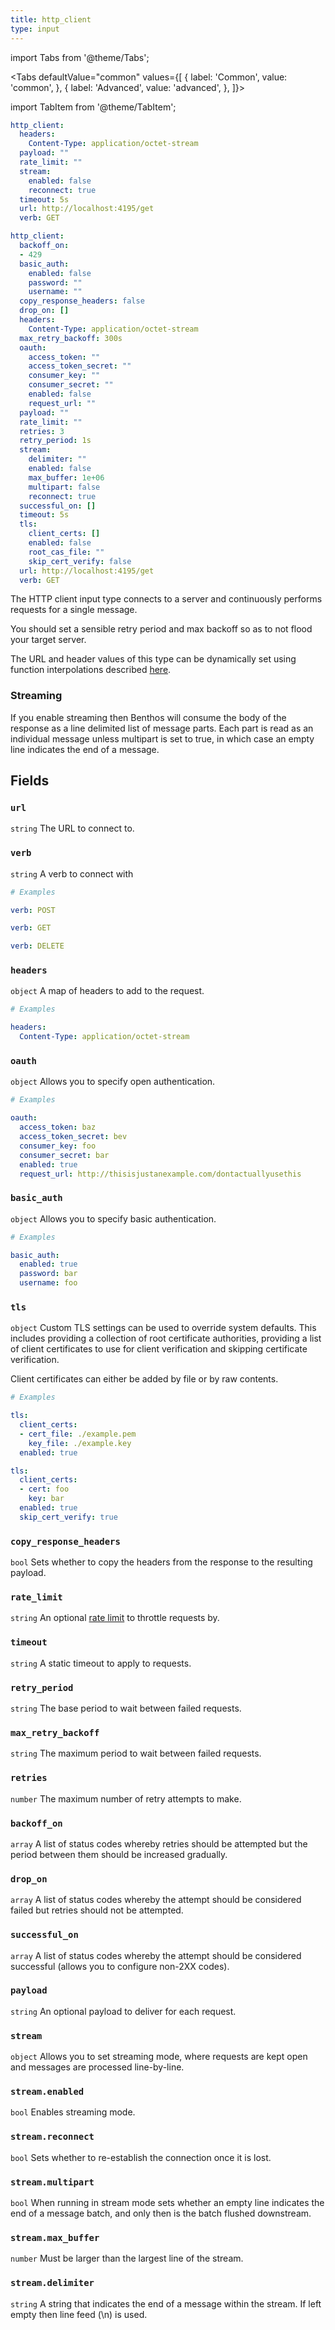 ```yaml
---
title: http_client
type: input
---
```



import Tabs from '@theme/Tabs';

<Tabs defaultValue="common" values={[
  { label: 'Common', value: 'common', },
  { label: 'Advanced', value: 'advanced', },
]}>

import TabItem from '@theme/TabItem';

<TabItem value="common">

```yaml
http_client:
  headers:
    Content-Type: application/octet-stream
  payload: ""
  rate_limit: ""
  stream:
    enabled: false
    reconnect: true
  timeout: 5s
  url: http://localhost:4195/get
  verb: GET
```

</TabItem>
<TabItem value="advanced">

```yaml
http_client:
  backoff_on:
  - 429
  basic_auth:
    enabled: false
    password: ""
    username: ""
  copy_response_headers: false
  drop_on: []
  headers:
    Content-Type: application/octet-stream
  max_retry_backoff: 300s
  oauth:
    access_token: ""
    access_token_secret: ""
    consumer_key: ""
    consumer_secret: ""
    enabled: false
    request_url: ""
  payload: ""
  rate_limit: ""
  retries: 3
  retry_period: 1s
  stream:
    delimiter: ""
    enabled: false
    max_buffer: 1e+06
    multipart: false
    reconnect: true
  successful_on: []
  timeout: 5s
  tls:
    client_certs: []
    enabled: false
    root_cas_file: ""
    skip_cert_verify: false
  url: http://localhost:4195/get
  verb: GET
```

</TabItem>
</Tabs>

The HTTP client input type connects to a server and continuously performs
requests for a single message.

You should set a sensible retry period and max backoff so as to not flood your
target server.

The URL and header values of this type can be dynamically set using function
interpolations described [here](/docs/configuration/interpolation#functions).

### Streaming

If you enable streaming then Benthos will consume the body of the response as a
line delimited list of message parts. Each part is read as an individual message
unless multipart is set to true, in which case an empty line indicates the end
of a message.

## Fields

### `url`

`string` The URL to connect to.
### `verb`

`string` A verb to connect with
```yaml
# Examples

verb: POST

verb: GET

verb: DELETE

```
### `headers`

`object` A map of headers to add to the request.
```yaml
# Examples

headers:
  Content-Type: application/octet-stream

```
### `oauth`

`object` Allows you to specify open authentication.
```yaml
# Examples

oauth:
  access_token: baz
  access_token_secret: bev
  consumer_key: foo
  consumer_secret: bar
  enabled: true
  request_url: http://thisisjustanexample.com/dontactuallyusethis

```
### `basic_auth`

`object` Allows you to specify basic authentication.
```yaml
# Examples

basic_auth:
  enabled: true
  password: bar
  username: foo

```
### `tls`

`object` Custom TLS settings can be used to override system defaults. This includes
providing a collection of root certificate authorities, providing a list of
client certificates to use for client verification and skipping certificate
verification.

Client certificates can either be added by file or by raw contents.
```yaml
# Examples

tls:
  client_certs:
  - cert_file: ./example.pem
    key_file: ./example.key
  enabled: true

tls:
  client_certs:
  - cert: foo
    key: bar
  enabled: true
  skip_cert_verify: true

```
### `copy_response_headers`

`bool` Sets whether to copy the headers from the response to the resulting payload.
### `rate_limit`

`string` An optional [rate limit](/docs/components/rate_limits/about) to throttle requests by.
### `timeout`

`string` A static timeout to apply to requests.
### `retry_period`

`string` The base period to wait between failed requests.
### `max_retry_backoff`

`string` The maximum period to wait between failed requests.
### `retries`

`number` The maximum number of retry attempts to make.
### `backoff_on`

`array` A list of status codes whereby retries should be attempted but the period between them should be increased gradually.
### `drop_on`

`array` A list of status codes whereby the attempt should be considered failed but retries should not be attempted.
### `successful_on`

`array` A list of status codes whereby the attempt should be considered successful (allows you to configure non-2XX codes).
### `payload`

`string` An optional payload to deliver for each request.
### `stream`

`object` Allows you to set streaming mode, where requests are kept open and messages are processed line-by-line.
### `stream.enabled`

`bool` Enables streaming mode.
### `stream.reconnect`

`bool` Sets whether to re-establish the connection once it is lost.
### `stream.multipart`

`bool` When running in stream mode sets whether an empty line indicates the end of a message batch, and only then is the batch flushed downstream.
### `stream.max_buffer`

`number` Must be larger than the largest line of the stream.
### `stream.delimiter`

`string` 	A string that indicates the end of a message within the stream. If left empty
	then line feed (\n) is used.
